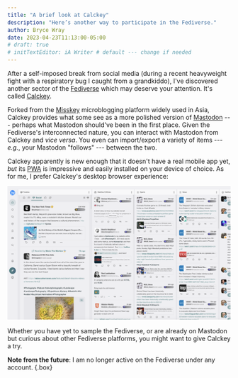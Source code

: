 ```yaml
---
title: "A brief look at Calckey"
description: "Here’s another way to participate in the Fediverse."
author: Bryce Wray
date: 2023-04-23T11:13:00-05:00
# draft: true
# initTextEditor: iA Writer # default --- change if needed
---
```


After a self-imposed break from social media (during a recent heavyweight fight with a respiratory bug I caught from a grandkiddo), I've discovered another sector of the [Fediverse](https://joinfediverse.wiki/What_is_the_Fediverse%3F) which may deserve your attention. It's called [Calckey](https://joinfediverse.wiki/What_is_Calckey%3F).

<!--more-->

Forked from the [Misskey](https://joinfediverse.wiki/What_is_Misskey%3F) microblogging platform widely used in Asia, Calckey provides what some see as a more polished version of [Mastodon](https://joinmastodon.org) --- perhaps what Mastodon should've been in the first place. Given the Fediverse's interconnected nature, you can interact with Mastodon from Calckey and *vice versa*. You even can import/export a variety of items --- *e.g.*, your Mastodon "follows" --- between the two.

Calckey apparently is new enough that it doesn't have a real mobile app yet, *but* its [PWA](https://calckey.social/apps) is impressive and easily installed on your device of choice. As for me, I prefer Calckey's desktop browser experience:

![Screen capture of Calckey platform as shown in a desktop web browser](Calckey-desktop-2023-04-23-1040CDT-crop_3519x2101.png)

<!--
Although I remain on mastodon.social, I've also signed up with Calckey, at its [calckey.social](https://calckey.social) instance, as [@BryceWray](https://calckey.social/@BryceWray).
-->

Whether you have yet to sample the Fediverse, or are already on Mastodon but curious about other Fediverse platforms, you might want to give Calckey a try.

**Note from the future**: I am no longer active on the Fediverse under any account.
{.box}
